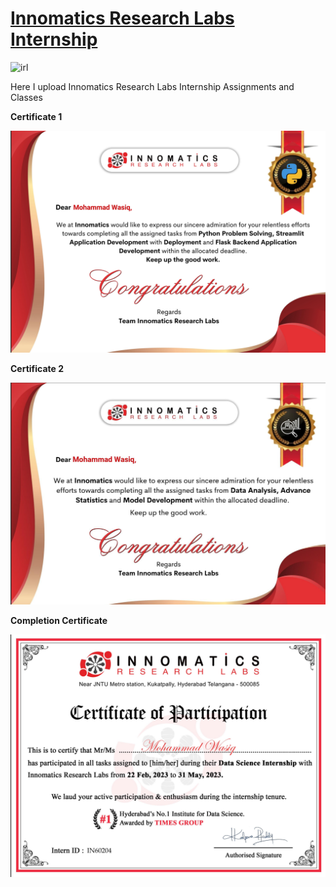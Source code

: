 # [Innomatics Research Labs Internship](https://github.com/MohammadWasiq0786/Innomatics-Research-Labs-Internship)

![irl](https://th.bing.com/th/id/OIP.wK3AYpCemxnOBVpS2qYLDgHaDE?pid=ImgDet&rs=1)

Here I upload Innomatics Research Labs Internship Assignments and Classes

**Certificate 1**

![Cerificate](https://github.com/MohammadWasiq0786/Innomatics-Research-Labs-Internship/blob/main/Certificates/IRL.png)

**Certificate 2**

![Cerificate1](https://github.com/MohammadWasiq0786/Innomatics-Research-Labs-Internship/blob/main/Certificates/Certificate%202.png)

**Completion Certificate**

![Cerificate2](https://github.com/MohammadWasiq0786/Innomatics-Research-Labs-Internship/blob/main/Certificates/Certificate%203.png)

